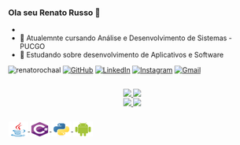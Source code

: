 ### Ola seu Renato Russo 👋
- 
- 🔭 Atualemnte cursando Análise e Desenvolvimento de Sistemas - PUCGO
- 🌱 Estudando sobre desenvolvimento de Aplicativos e Software

<!-- Badges session -->
<span><img src="https://visitor-badge.laobi.icu/badge?page_id=renatorochaal" alt="renatorochaal"/></span>
<a href="https://github.com/renatorochaal" target="_blank" rel="noopener noreferrer"><img src="https://img.shields.io/badge/GitHub-100000?style=lat-square&logo=github&logoColor=white" alt="GitHub"></a>
<a href="https://www.linkedin.com/in/renatorochaal" target="_blank" rel="noopener noreferrer"><img src="https://img.shields.io/badge/LinkedIn-0077B5?style=lat-square&logo=linkedin&logoColor=white" alt="LinkedIn"></a>
<a href="https://www.instagram.com/renattoalcantara/" target="_blank" rel="noopener noreferrer"><img src="https://img.shields.io/badge/Instagram-E4405F?style=lat-square&logo=instagram&logoColor=white" alt="Instagram"></a>
<a href="mailto:rrochaalcantara@gmail.com" target="_blank" rel="noopener noreferrer"><img src="https://img.shields.io/badge/Gmail-808080?style=lat-square&logo=gmail&logoColor=white" alt="Gmail"></a>

##

<div align="center">
  <a href="https://github.com/renatorochaal">
  <img height="180em" src="https://github-readme-stats.vercel.app/api?username=Pleiterson&show_icons=true&theme=tokyonight&include_all_commits=true&count_private=true"/>
  <img height="180em" src="https://github-readme-stats.vercel.app/api/top-langs?username=renatorochaal&layout=compact&langs_count=15&theme=tokyonight" />
</div>

<div align="center">
  <a href="https://github.com/renatorochaal">
  <img height="180em" src="https://github-readme-stats.vercel.app/api?username=renatorochaal&show_icons=true&theme=tokyonight&include_all_commits=true&count_private=true"/>
  <img height="180em" src="https://github-readme-stats.vercel.app/api/top-langs/?username=renatorochaal&layout=compact&langs_count=7&theme=tokyonight"/>
</div>
  
##
  
  <img align="center" src="https://raw.githubusercontent.com/devicons/devicon/master/icons/java/java-original.svg" alt="Java" title="Java" height="30" width="40"/>
  <img align="center" src="https://raw.githubusercontent.com/devicons/devicon/master/icons/csharp/csharp-original.svg" alt="C#" title="C#" height="30" width="40"/>
  <img align="center" src= "https://raw.githubusercontent.com/devicons/devicon/master/icons/python/python-original.svg" alt "Python" title="Python" height="30" width="40"/>
  <img align="center" src= "https://github.com/devicons/devicon/blob/master/icons/android/android-original.svg" alt "Android" title="Android" height="30" width="40"/>
  
